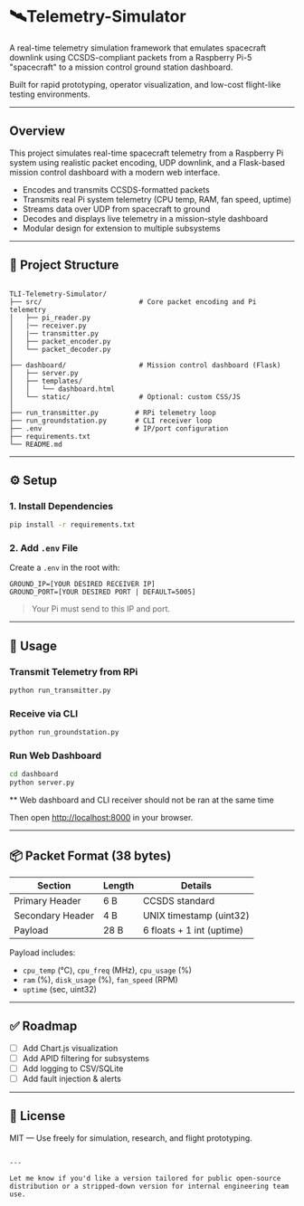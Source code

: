 # 🛰️Telemetry-Simulator

A real-time telemetry simulation framework that emulates spacecraft downlink using CCSDS-compliant packets from a Raspberry Pi-5 "spacecraft" to a mission control ground station dashboard.

Built for rapid prototyping, operator visualization, and low-cost flight-like testing environments.

---

## Overview

This project simulates real-time spacecraft telemetry from a Raspberry Pi system using realistic packet encoding, UDP downlink, and a Flask-based mission control dashboard with a modern web interface.

- Encodes and transmits CCSDS-formatted packets
- Transmits real Pi system telemetry (CPU temp, RAM, fan speed, uptime)
- Streams data over UDP from spacecraft to ground
- Decodes and displays live telemetry in a mission-style dashboard
- Modular design for extension to multiple subsystems

---

## 📁 Project Structure

```

TLI-Telemetry-Simulator/
├── src/                        # Core packet encoding and Pi telemetry
│   ├── pi_reader.py
│   |── receiver.py
│   |── transmitter.py
│   ├── packet_encoder.py
│   └── packet_decoder.py
│
├── dashboard/                  # Mission control dashboard (Flask)
│   ├── server.py
│   ├── templates/
│   │   └── dashboard.html
│   └── static/                 # Optional: custom CSS/JS
│
├── run_transmitter.py         # RPi telemetry loop
├── run_groundstation.py       # CLI receiver loop
├── .env                       # IP/port configuration
├── requirements.txt
└── README.md
```

---

## ⚙️ Setup

### 1. Install Dependencies

```bash
pip install -r requirements.txt
````

### 2. Add `.env` File

Create a `.env` in the root with:

```env
GROUND_IP=[YOUR DESIRED RECEIVER IP]
GROUND_PORT=[YOUR DESIRED PORT | DEFAULT=5005]
```

> Your Pi must send to this IP and port.

---

## 🔄 Usage

### Transmit Telemetry from RPi

```bash
python run_transmitter.py
```

### Receive via CLI

```bash
python run_groundstation.py
```

### Run Web Dashboard

```bash
cd dashboard
python server.py
```

** Web dashboard and CLI receiver should not be ran at the same time

Then open [http://localhost:8000](http://localhost:8000) in your browser.

---

## 📦 Packet Format (38 bytes)

| Section          | Length | Details                   |
| ---------------- | ------ | ------------------------- |
| Primary Header   | 6 B    | CCSDS standard            |
| Secondary Header | 4 B    | UNIX timestamp (uint32)   |
| Payload          | 28 B   | 6 floats + 1 int (uptime) |

Payload includes:

* `cpu_temp` (°C), `cpu_freq` (MHz), `cpu_usage` (%)
* `ram` (%), `disk_usage` (%), `fan_speed` (RPM)
* `uptime` (sec, uint32)

---

## ✅ Roadmap

* [ ] Add Chart.js visualization
* [ ] Add APID filtering for subsystems
* [ ] Add logging to CSV/SQLite
* [ ] Add fault injection & alerts

---

## 📜 License

MIT — Use freely for simulation, research, and flight prototyping.

```

---

Let me know if you'd like a version tailored for public open-source distribution or a stripped-down version for internal engineering team use.
```
